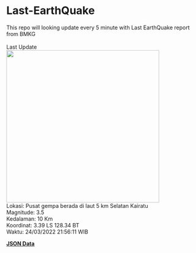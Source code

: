 # Last-EarthQuake
This repo will looking update every 5 minute with Last EarthQuake report from BMKG
<br>
<br>
Last Update
<br>
<img src="https://ews.bmkg.go.id/TEWS/data/20220324215611.mmi.jpg" width="400"/>
<br>
Lokasi: Pusat gempa berada di laut 5 km Selatan Kairatu <br>
Magnitude: 3.5 <br>
Kedalaman: 10 Km <br>
Koordinat: 3.39 LS 128.34 BT <br>
Waktu: 24/03/2022 21:56:11 WIB <br>

<a href="./data/data.json">**JSON Data**</a>
